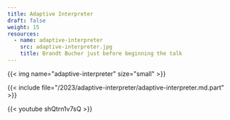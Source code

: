 ```yaml
---
title: Adaptive Interpreter
draft: false
weight: 15
resources:
  - name: adaptive-interpreter
    src: adaptive-interpreter.jpg
    title: Brandt Bucher just before beginning the talk
---
```


{{< img name="adaptive-interpreter" size="small" >}}

{{< include file="/2023/adaptive-interpreter/adaptive-interpreter.md.part" >}}

{{< youtube shQtrn1v7sQ >}}

